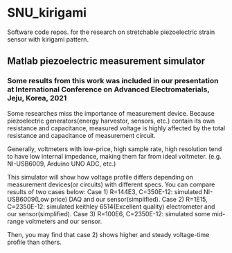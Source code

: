 # SNU_kirigami

Software code repos. for the research on stretchable piezoelectric strain sensor with kirigami pattern.

## Matlab piezoelectric measurement simulator

### Some results from this work was included in our presentation at International Conference on Advanced Electromaterials, Jeju, Korea, 2021

Some researches miss the importance of measurement device.
Because piezoelectric generators(energy harvestor, sensors, etc.) contain its own resistance and capacitance,
measured voltage is highly affected by the total resistance and capacitance of measurement circuit.

Generally, voltmeters with low-price, high sample rate, high resolution tend to have low internal impedance, making them far from ideal voltmeter.
(e.g. NI-USB6009, Arduino UNO ADC, etc.)

This simulator will show how voltage profile differs depending on measurement devices(or circuits) with different specs.
You can compare results of two cases below:
Case 1) R=144E3, C=350E-12: simulated NI-USB6009(Low price) DAQ and our sensor(simplified).
Case 2) R=1E15,  C=2350E-12: simulated keithley 6514(Excellent quality) electrometer and our sensor(simplified).
Case 3) R=100E6, C=2350E-12: simulated some mid-range voltmeters and our sensor.

Then, you may find that case 2) shows higher and steady voltage-time profile than others.
